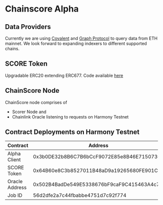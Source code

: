 # Chainscore Alpha

## Data Providers
Currently we are using [Covalent](https://www.covalenthq.com/) and [Graph Protocol](https://thegraph.com/en/) to query data from ETH mainnet. We look forward to expanding indexers to different supported chains.

## SCORE Token
Upgradable ERC20 extending ERC677. Code available [here](https://github.com/Chainscore/token)


## ChainScore Node
ChainScore node comprises of 
- Scorer Node and 
- Chainlink Oracle listening to requests on Harmony Testnet


## Contract Deployments on Harmony Testnet


|Contract|Address|
|---|---|
|Alpha Client|0x3b0DE32b8B6C7B6bCcF9072E85e8B46E71507362|
|SCORE Token|0x64B60e8C3b8527011B48aD9a19265680FE901CEE|
|Oracle Address|0x502B4BadDe549E5338676bF9caF9C415463A4c74|
|Job ID|56d2dfe2a7c44fbabbe4751d7c92f774|
